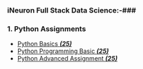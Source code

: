 ### iNeuron Full Stack Data Science:-### 

### 1. Python Assignments 
- [Python Basics ***(25)***](https://github.com/ansh1313/iNeuron-Full-Stack-Data-Science-Assignments/tree/main/Ineuron%20Python%20Basic%20Assignments)
- [Python Programming Basic ***(25)***](https://github.com/ansh1313/iNeuron-Full-Stack-Data-Science-Assignments/tree/main/Ineuron%20Python%20Basic%20Programming%20Assignments)
- [Python Advanced Assignment ***(25)***](https://github.com/ansh1313/iNeuron-Full-Stack-Data-Science-Assignments/tree/main/Ineuron%20Python%20Advance%20Assignments)
   
